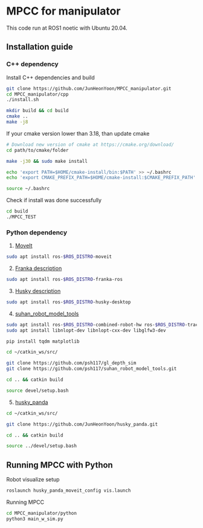 # MPCC for manipulator
This code run at ROS1 noetic with Ubuntu 20.04.

## Installation guide
### C++ dependency
Install C++ dependencies and build
```sh
git clone https://github.com/JunHeonYoon/MPCC_manipulator.git
cd MPCC_manipulator/cpp
./install.sh

mkdir build && cd build
cmake ..
make -j8
```

If your cmake version lower than 3.18, than update cmake
```sh
# Download new version of cmake at https://cmake.org/download/
cd path/to/cmake/folder

make -j30 && sudo make install

echo 'export PATH=$HOME/cmake-install/bin:$PATH' >> ~/.bashrc
echo 'export CMAKE_PREFIX_PATH=$HOME/cmake-install:$CMAKE_PREFIX_PATH' >> ~/.bashrc

source ~/.bashrc
```

Check if install was done successfully
```sh
cd build
./MPCC_TEST
```

### Python dependency
1. [MoveIt](https://moveit.ai/)
```sh
sudo apt install ros-$ROS_DISTRO-moveit
```
2. [Franka description](https://github.com/frankaemika/franka_ros/tree/develop/franka_description)
```sh
sudo apt install ros-$ROS_DISTRO-franka-ros
```
3. [Husky description](https://github.com/husky/husky/tree/noetic-devel/husky_description)
```sh
sudo apt install ros-$ROS_DISTRO-husky-desktop
```
4. [suhan_robot_model_tools](https://github.com/psh117/suhan_robot_model_tools)
```sh
sudo apt install ros-$ROS_DISTRO-combined-robot-hw ros-$ROS_DISTRO-trac-ik ros-$ROS_DISTRO-nlopt
sudo apt install libnlopt-dev libnlopt-cxx-dev libglfw3-dev

pip install tqdm matplotlib
```
```sh
cd ~/catkin_ws/src/

git clone https://github.com/psh117/gl_depth_sim
git clone https://github.com/psh117/suhan_robot_model_tools.git

cd .. && catkin build

source devel/setup.bash
```
5. [husky_panda](https://github.com/JunHeonYoon/husky_panda)
```sh
cd ~/catkin_ws/src/

git clone https://github.com/JunHeonYoon/husky_panda.git

cd .. && catkin build

source ../devel/setup.bash
```
## Running MPCC with Python
Robot visualize setup
```sh
roslaunch husky_panda_moveit_config vis.launch
```

Running MPCC
```sh
cd MPCC_manipulator/python
python3 main_w_sim.py
```
